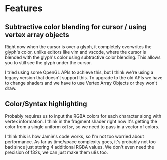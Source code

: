# Features

## Subtractive color blending for cursor / using vertex array objects
Right now when the cursor is over a glyph, it completely overwrites the glyph's color, unlike editors like vim and vscode, where the cursor is blended with the glyph's color using subtractive color blending. This allows you to still see the glyph under the cursor.

I tried using some OpenGL APIs to achieve this, but I think we're using a legacy version
that doesn't support this. To upgrade to the old APIs we have to change shaders and 
we have to use Vertex Array Objects or they won't draw.

## Color/Syntax highlighting
Probably requires us to input the RGBA colors for each character along with vertex information.
I think in the fragment shader right now it's getting the color from a single uniform `color`,
so we need to pass in a vector of colors.

I think this is how Jamie's code works, so I'm not too worried about performance. As far as time/space complexity goes, it's probably not too bad
since just storing 4 additional RGBA values. We don't even need the precision of f32s, we can just make them 
u8s too.
